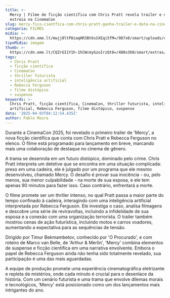 ```yaml
---
title: >-
  Mercy | Filme de ficção científica com Chris Pratt revela trailer e data de
  estreia na CinemaCon
slug: mercy-fico-cientfica-com-chris-pratt-ganha-trailer-e-data-na-cinemacon
categoria: FILMES
midia: >-
  https://cdn.ome.lt/mwjj0ltP8zaqHR3Bt6sSXEqi5fM=/987x0/smart/uploads/conteudo/fotos/chris-pratt-mercy.png
tipoMidia: imagem
thumb: >-
  https://cdn.ome.lt/CQZrGI1Y1h-1hCWcmyGzoIrzQt8=/480x360/smart/extras/conteudos/chris-pratt-mercy.png
tags:
  - Chris Pratt
  - ficção científica
  - CinemaCon
  - thriller futurista
  - inteligência artificial
  - Rebecca Ferguson
  - filme distópico
  - suspense
keywords: >-
  Chris Pratt, ficção científica, CinemaCon, thriller futurista, inteligência
  artificial, Rebecca Ferguson, filme distópico, suspense
data: '2025-04-03T04:12:54.435Z'
author: Pablo Moura
---
```


Durante a CinemaCon 2025, foi revelado o primeiro trailer de 'Mercy', a nova ficção científica que conta com Chris Pratt e Rebecca Ferguson no elenco. O filme está programado para lançamento em breve, marcando mais uma colaboração de destaque no cinema de gênero.

A trama se desenrola em um futuro distópico, dominado pelo crime. Chris Pratt interpreta um detetive que se encontra em uma situação complicada: preso em uma cadeira, ele é julgado por um programa que ele mesmo desenvolveu, chamado Mercy. O desafio é provar sua inocência - ou, pelo menos, sua menor culpabilidade - na morte de sua esposa, e ele tem apenas 90 minutos para fazer isso. Caso contrário, enfrentará a morte.

O filme promete ser um thriller intenso, no qual Pratt passa a maior parte do tempo confinado à cadeira, interagindo com uma inteligência artificial interpretada por Rebecca Ferguson. Ele investiga o caso, analisa filmagens e descobre uma série de reviravoltas, incluindo a infidelidade de sua esposa e a conexão com uma organização terrorista. O trailer também mostrou cenas de ação futurística, incluindo motos e carros voadores, aumentando a expectativa para as sequências de tensão.

Dirigido por Timur Bekmambetov, conhecido por 'O Procurado', e com roteiro de Marco van Belle, de 'Arthur & Merlin', 'Mercy' combina elementos de suspense e ficção científica em uma narrativa envolvente. Embora o papel de Rebecca Ferguson ainda não tenha sido totalmente revelado, sua participação é uma das mais aguardadas.

A equipe de produção promete uma experiência cinematográfica eletrizante e repleta de mistérios, onde cada minuto é crucial para o desenlace da história. Com um cenário futurista e uma trama que envolve dilemas morais e tecnológicos, 'Mercy' está posicionado como um dos lançamentos mais intrigantes do ano.
